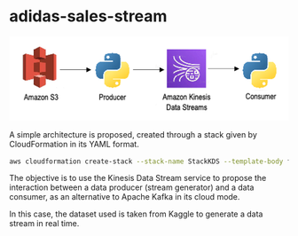 # adidas-sales-stream

![alt text](https://github.com/fmarinf/adidas-sales-stream/blob/master/consumer-producer-kds.png?raw=true)

A simple architecture is proposed, created through a stack given by CloudFormation in its YAML format. 

``` bash
aws cloudformation create-stack --stack-name StackKDS --template-body file://kds.yaml
```

The objective is to use the Kinesis Data Stream service to propose the interaction between a data producer (stream generator) and a data consumer, as an alternative to Apache Kafka in its cloud mode. 

In this case, the dataset used is taken from Kaggle to generate a data stream in real time.
